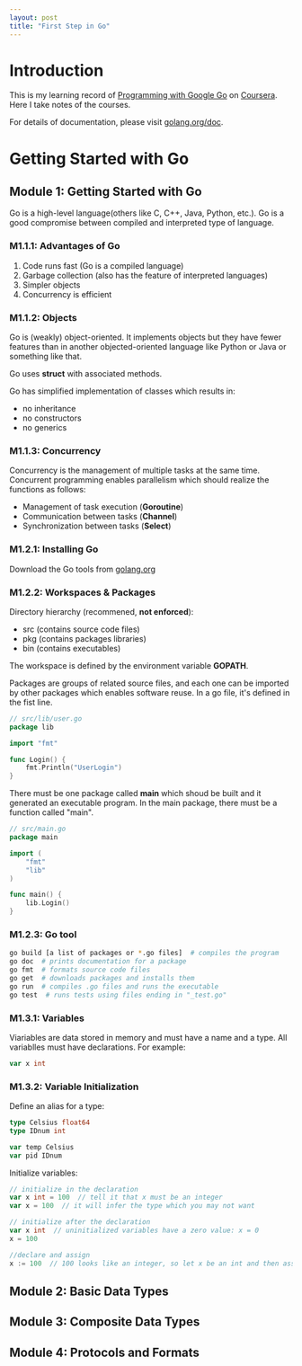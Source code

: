 ```yaml
---
layout: post
title: "First Step in Go"
---
```


# Introduction

This is my learning record of [Programming with Google Go](https://www.coursera.org/specializations/google-golang) on [Coursera](https://coursera.org). Here I take notes of the courses.

For details of documentation, please visit [golang.org/doc](https://golang.org/doc).

# Getting Started with Go

## Module 1: Getting Started with Go

Go is a high-level language(others like C, C++, Java, Python, etc.). Go is a good compromise between compiled and interpreted type of language.

### M1.1.1: Advantages of Go

1. Code runs fast (Go is a compiled language)
2. Garbage collection (also has the feature of interpreted languages)
3. Simpler objects
4. Concurrency is efficient

### M1.1.2: Objects

Go is (weakly) object-oriented. It implements objects but they have fewer features than in another objected-oriented language like Python or Java or something like that.

Go uses **struct** with associated methods.

Go has simplified implementation of classes which results in:
- no inheritance
- no constructors
- no generics

### M1.1.3: Concurrency

Concurrency is the management of multiple tasks at the same time. Concurrent programming enables parallelism which should realize the functions as follows:
- Management of task execution (**Goroutine**)
- Communication between tasks (**Channel**)
- Synchronization between tasks (**Select**)

### M1.2.1: Installing Go

Download the Go tools from [golang.org](https://golang.org)

### M1.2.2: Workspaces & Packages

Directory hierarchy (recommened, **not enforced**):
- src (contains source code files)
- pkg (contains packages libraries)
- bin (contains executables)

The workspace is defined by the environment variable **GOPATH**.

Packages are groups of related source files, and each one can be imported by other packages which enables software reuse. In a go file, it's defined in the fist line.

```go
// src/lib/user.go
package lib

import "fmt"

func Login() {
	fmt.Println("UserLogin")
}

```

There must be one package called **main** which shoud be built and it generated an executable program. In the main package, there must be a function called "main".

```go
// src/main.go
package main

import (
	"fmt"
	"lib"
)

func main() {
	lib.Login()
}

```

### M1.2.3: Go tool

```bash
go build [a list of packages or *.go files]  # compiles the program
go doc  # prints documentation for a package
go fmt  # formats source code files
go get  # downloads packages and installs them
go run  # compiles .go files and runs the executable
go test  # runs tests using files ending in "_test.go"
```

### M1.3.1: Variables

Viariables are data stored in memory and must have a name and a type. All variablles must have declarations. For example:

```go
var x int
```

### M1.3.2: Variable Initialization

Define an alias for a type:

```go
type Celsius float64
type IDnum int

var temp Celsius
var pid IDnum
```

Initialize variables:

```go
// initialize in the declaration
var x int = 100  // tell it that x must be an integer
var x = 100  // it will infer the type which you may not want

// initialize after the declaration
var x int  // uninitialized variables have a zero value: x = 0
x = 100

//declare and assign
x := 100  // 100 looks like an integer, so let x be an int and then assign it with 100
```

## Module 2: Basic Data Types

## Module 3: Composite Data Types

## Module 4: Protocols and Formats